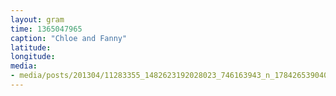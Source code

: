 ```yaml
---
layout: gram
time: 1365047965
caption: "Chloe and Fanny"
latitude: 
longitude: 
media:
- media/posts/201304/11283355_1482623192028023_746163943_n_17842653904000351.jpg
---
```

